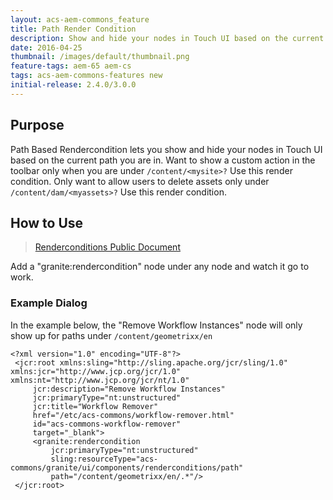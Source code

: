 ```yaml
---
layout: acs-aem-commons_feature
title: Path Render Condition
description: Show and hide your nodes in Touch UI based on the current path.
date: 2016-04-25
thumbnail: /images/default/thumbnail.png
feature-tags: aem-65 aem-cs
tags: acs-aem-commons-features new
initial-release: 2.4.0/3.0.0
---
```


## Purpose

Path Based Rendercondition lets you show and hide your nodes in Touch UI based on the current path you are in.
Want to show a custom action in the toolbar only when you are under `/content/<mysite>?` Use this render condition.
Only want to allow users to delete assets only under `/content/dam/<myassets>?` Use this render condition.

## How to Use

>[Renderconditions Public Document](https://docs.adobe.com/docs/en/aem/6-1/ref/granite-ui/api/jcr_root/libs/granite/ui/components/foundation/rendercondition.html)

Add a "granite:rendercondition" node under any node and watch it go to work.


### Example Dialog

In the example below, the "Remove Workflow Instances" node will only show up for paths under `/content/geometrixx/en`

    <?xml version="1.0" encoding="UTF-8"?>
     <jcr:root xmlns:sling="http://sling.apache.org/jcr/sling/1.0" xmlns:jcr="http://www.jcp.org/jcr/1.0" xmlns:nt="http://www.jcp.org/jcr/nt/1.0"
         jcr:description="Remove Workflow Instances"
         jcr:primaryType="nt:unstructured"
         jcr:title="Workflow Remover"
         href="/etc/acs-commons/workflow-remover.html"
         id="acs-commons-workflow-remover"
         target="_blank">
         <granite:rendercondition
             jcr:primaryType="nt:unstructured"
             sling:resourceType="acs-commons/granite/ui/components/renderconditions/path"
             path="/content/geometrixx/en/.*"/>
     </jcr:root>

